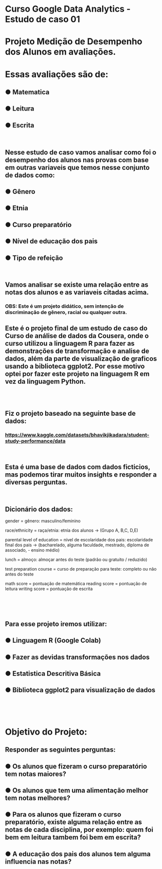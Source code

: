 # Curso Google Data Analytics - Estudo de caso 01

 # Projeto Medição de Desempenho dos Alunos em avaliações.

# Essas avaliações são de:

## ● Matematica

## ● Leitura

## ● Escrita

<br>

## Nesse estudo de caso vamos analisar como foi o desempenho dos alunos nas provas com base em outras variaveis que temos nesse conjunto de dados como:

## ● Gênero
## ● Etnia
## ● Curso preparatório
## ● Nível de educação dos pais
## ● Tipo de refeição

<br>

## Vamos analisar se existe uma relação entre as notas dos alunos e as variaveis citadas acima.

### OBS: Este é um projeto didático, sem intenção de discriminação de gênero, racial ou qualquer outra.

## Este é o projeto final de um estudo de caso do Curso de análise de dados da Cousera, onde o curso utilizou a linguagem R para fazer as demonstrações de transformação e analise de dados, além da parte de visualização de graficos usando a biblioteca ggplot2. Por esse motivo optei por fazer este projeto na linguagem R em vez da linguagem Python.
<br>
<br>


## Fiz o projeto baseado na seguinte base de dados:

### https://www.kaggle.com/datasets/bhavikjikadara/student-study-performance/data

<br>

## Esta é uma base de dados com dados ficticios, mas podemos tirar muitos insights e responder a diversas perguntas.

<br>


## Dicionário dos dados:

gender = gênero: masculino/feminino

race/ethnicity = raça/etnia: etnia dos alunos -> (Grupo A, B,C, D,E)

parental level of education = nível de escolaridade dos pais: escolaridade final dos pais -> (bacharelado, alguma faculdade, mestrado, diploma de associado, - ensino médio)

lunch = almoço: almoçar antes do teste (padrão ou gratuito / reduzido)

test preparation course = curso de preparação para teste: completo ou não antes do teste

math score = pontuação de matemática
reading score = pontuação de leitura
writing score = pontuação de escrita

<br>
<br>
<br>

## Para esse projeto iremos utilizar:

## ● Linguagem R (Google Colab)
## ● Fazer as devidas transformações nos dados
## ● Estatistica Descritiva Básica
## ● Biblioteca ggplot2 para visualização de dados

<br>
<br>
<br>


# Objetivo do Projeto:

## Responder as seguintes perguntas:

## ● Os alunos que fizeram o curso preparatório tem notas maiores?

## ● Os alunos que tem uma alimentação melhor tem notas melhores?

## ● Para os alunos que fizeram o curso preparatório, existe alguma relação entre as notas de cada disciplina, por exemplo: quem foi bem em leitura tambem foi bem em escrita?

## ● A educação dos pais dos alunos tem alguma influencia nas notas?




